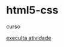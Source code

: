 # html5-css
 curso

<a href="https://camillyvitoria585.github.io/html5-css/execicio/exe 001">execulta atividade</a>
